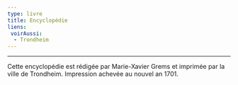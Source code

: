 ```yaml
---
type: livre
title: Encyclopédie
liens:
 voirAussi:
  - Trondheim
---
```


---
Cette encyclopédie est rédigée par Marie-Xavier Grems et imprimée par la ville de Trondheim.
Impression achevée au nouvel an 1701.
